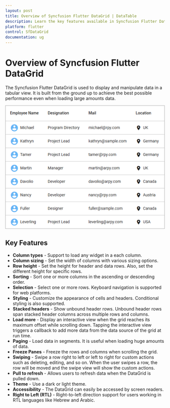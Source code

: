 ```yaml
---
layout: post
title: Overview of Syncfusion Flutter DataGrid | DataTable
description: Learn the key features available in Syncfusion Flutter DataGrid (SfDataGrid) widget and more details.
platform: flutter
control: SfDataGrid
documentation: ug
---
```


# Overview of Syncfusion Flutter DataGrid 

The Syncfusion Flutter DataGrid is used to display and manipulate data in a tabular view. It is built from the ground up to achieve the best possible performance even when loading large amounts data.         

![Overview Flutter datagrid](images/overview/flutter-datagrid-overview.png)


## Key Features

* **Column types** - Support to load any widget in a each column.
* **Column sizing** - Set the width of columns with various sizing options.
* **Row height** - Set the height for header and data rows. Also, set the different height for specific rows.
* **Sorting** - Sort one or more columns in the ascending or descending order. 
* **Selection** - Select one or more rows. Keyboard navigation is supported for web platforms.
* **Styling** - Customize the appearance of cells and headers. Conditional styling is also supported.
* **Stacked headers** - Show unbound header rows. Unbound header rows span stacked header columns across multiple rows and columns.
* **Load more** - Display an interactive view when the grid reaches its maximum offset while scrolling down. Tapping the interactive view triggers a callback to add more data from the data source of the grid at run time.
* **Paging** - Load data in segments. It is useful when loading huge amounts of data.
* **Freeze Panes** - Freeze the rows and columns when scrolling the grid. 
* **Swiping** - Swipe a row right to left or left to right for custom actions such as deleting, editing, and so on. When the user swipes a row, the row will be moved and the swipe view will show the custom actions.
* **Pull to refresh** - Allows users to refresh data when the DataGrid is pulled down.
* **Theme** - Use a dark or light theme.
* **Accessibility** - The DataGrid can easily be accessed by screen readers.
* **Right to Left (RTL)** - Right-to-left direction support for users working in RTL languages like Hebrew and Arabic.
